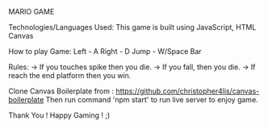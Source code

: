 MARIO GAME

Technologies/Languages Used:
This game is built using JavaScript, HTML Canvas

How to play Game:
Left - A
Right - D
Jump - W/Space Bar

Rules: 
-> If you touches spike then you die.
-> If you fall, then you die.
-> If reach the end platform then you win.


Clone Canvas Boilerplate from : https://github.com/christopher4lis/canvas-boilerplate
Then run command 'npm start' to run live server to enjoy game.

Thank You !
Happy Gaming !  ;)
